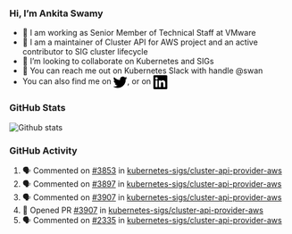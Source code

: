 ### Hi, I’m Ankita Swamy

- 💼 I am working as Senior Member of Technical Staff at VMware
- 👀 I am a maintainer of Cluster API for AWS project and an active contributor to SIG cluster lifecycle
- 💞️ I’m looking to collaborate on Kubernetes and SIGs
- 💬 You can reach me out on Kubernetes Slack with handle @swan
- You can also find me on <a href="https://twitter.com/SwamyAnkita" target="blank"><img align="center" src="https://raw.githubusercontent.com/Ankitasw/Ankitasw/master/svg/twitter.svg" alt="Ankitasw" height="25" width="25" color="#1DA1f2" /></a>, or on <a href="https://www.linkedin.com/in/Ankitaswamy/" target="blank"><img align="center" src="https://raw.githubusercontent.com/Ankitasw/Ankitasw/master/svg/linkedin.svg" alt="Ankitasw" height="25" width="25" /></a>

### GitHub Stats
![Github stats](https://github-readme-stats.vercel.app/api?username=Ankitasw&count_private=true&show_icons=true&theme=tokyonight)

### GitHub Activity 
<!--START_SECTION:activity-->
1. 🗣 Commented on [#3853](https://github.com/kubernetes-sigs/cluster-api-provider-aws/issues/3853) in [kubernetes-sigs/cluster-api-provider-aws](https://github.com/kubernetes-sigs/cluster-api-provider-aws)
2. 🗣 Commented on [#3897](https://github.com/kubernetes-sigs/cluster-api-provider-aws/issues/3897) in [kubernetes-sigs/cluster-api-provider-aws](https://github.com/kubernetes-sigs/cluster-api-provider-aws)
3. 🗣 Commented on [#3907](https://github.com/kubernetes-sigs/cluster-api-provider-aws/issues/3907) in [kubernetes-sigs/cluster-api-provider-aws](https://github.com/kubernetes-sigs/cluster-api-provider-aws)
4. 💪 Opened PR [#3907](https://github.com/kubernetes-sigs/cluster-api-provider-aws/pull/3907) in [kubernetes-sigs/cluster-api-provider-aws](https://github.com/kubernetes-sigs/cluster-api-provider-aws)
5. 🗣 Commented on [#2335](https://github.com/kubernetes-sigs/cluster-api-provider-aws/issues/2335) in [kubernetes-sigs/cluster-api-provider-aws](https://github.com/kubernetes-sigs/cluster-api-provider-aws)
<!--END_SECTION:activity-->
